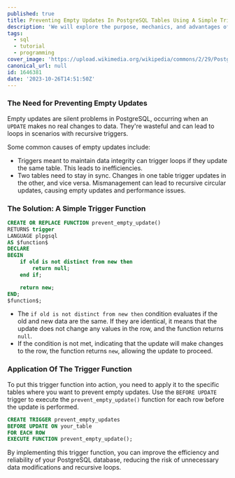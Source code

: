 ```yaml
---
published: true
title: Preventing Empty Updates In PostgreSQL Tables Using A Simple Trigger Function
description: 'We will explore the purpose, mechanics, and advantages of a PostgreSQL trigger designed to safeguard against null or empty updates.'
tags:
  - sql
  - tutorial
  - programming
cover_image: 'https://upload.wikimedia.org/wikipedia/commons/2/29/Postgresql_elephant.svg'
canonical_url: null
id: 1646381
date: '2023-10-26T14:51:50Z'
---
```


### The Need for Preventing Empty Updates

Empty updates are silent problems in PostgreSQL, occurring when an `UPDATE` makes no real changes to data. They're wasteful and can lead to loops in scenarios with recursive triggers.

Some common causes of empty updates include:

- Triggers meant to maintain data integrity can trigger loops if they update the same table. This leads to inefficiencies.
- Two tables need to stay in sync. Changes in one table trigger updates in the other, and vice versa. Mismanagement can lead to recursive circular updates, causing empty updates and performance issues.

### The Solution: A Simple Trigger Function

```sql
CREATE OR REPLACE FUNCTION prevent_empty_update()
RETURNS trigger
LANGUAGE plpgsql
AS $function$
DECLARE
BEGIN
    if old is not distinct from new then
        return null;
    end if;

    return new;
END;
$function$;
```

- The `if old is not distinct from new then` condition evaluates if the old and new data are the same. If they are identical, it means that the update does not change any values in the row, and the function returns `null`.
- If the condition is not met, indicating that the update will make changes to the row, the function returns `new`, allowing the update to proceed.

### Application Of The Trigger Function

To put this trigger function into action, you need to apply it to the specific tables where you want to prevent empty updates.
Use the `BEFORE UPDATE` trigger to execute the `prevent_empty_update()` function for each row before the update is performed.

```sql
CREATE TRIGGER prevent_empty_updates
BEFORE UPDATE ON your_table
FOR EACH ROW
EXECUTE FUNCTION prevent_empty_update();
```

By implementing this trigger function, you can improve the efficiency and reliability of your PostgreSQL database, reducing the risk of unnecessary data modifications and recursive loops.
